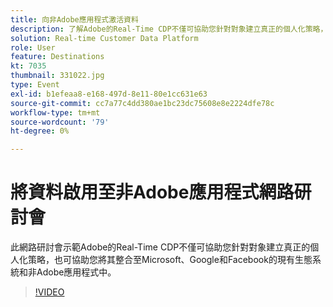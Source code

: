 ```yaml
---
title: 向非Adobe應用程式激活資料
description: 了解Adobe的Real-Time CDP不僅可協助您針對對象建立真正的個人化策略，還可如何整合至您現有的Microsoft、Google和Facebook生態系統和非Adobe應用程式。
solution: Real-time Customer Data Platform
role: User
feature: Destinations
kt: 7035
thumbnail: 331022.jpg
type: Event
exl-id: b1efeaa8-e168-497d-8e11-80e1cc631e63
source-git-commit: cc7a77c4dd380ae1bc23dc75608e8e2224dfe78c
workflow-type: tm+mt
source-wordcount: '79'
ht-degree: 0%

---
```


# 將資料啟用至非Adobe應用程式網路研討會

此網路研討會示範Adobe的Real-Time CDP不僅可協助您針對對象建立真正的個人化策略，也可協助您將其整合至Microsoft、Google和Facebook的現有生態系統和非Adobe應用程式中。

>[!VIDEO](https://video.tv.adobe.com/v/331022/?quality=12&learn=on)


